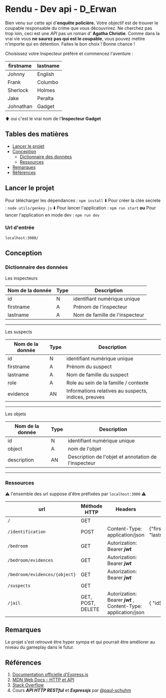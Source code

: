 # <a  name="1"></a> Rendu - Dev api - D_Erwan

Bien venu sur cette api d'**enquête policière.** Votre objectif est de trouver
le coupable responsable du crime que vous découvrirez. Ne cherchez pas trop
loin, ceci est une _API_ pas un roman d' **Agatha Christie**. Comme dans la vrai
vie vous **ne saurez pas qui est le coupable**, vous pouvez mettre n'importe qui
en détention. Faites le bon choix ! Bonne chance !

Choisissez votre Inspecteur préféré et commencez l'aventure :

| firstname | lastname |
| --------- | -------- |
| Johnny    | English  |
| Frank     | Columbo  |
| Sherlock  | Holmes   |
| Jake      | Peralta  |
| Johnathan | Gadget   |

⬆️ oui c'est le vrai nom de l'**Inspecteur Gadget**

## <a  name="2"></a> Tables des matières

- [Lancer le projet](#lancer-le-projet)
- [Conception](#conception)
  - [Dictionnaire des données](#dictionnaire-des-données)
  - [Ressources](#ressources)
- [Remarques](#remarques)
- [Références](#références)

## Lancer le projet

Pour télécharger les dépendances : `npm install` ⬇️ Pour créer la clée secrete :
`node utils/genkey.js` ⬇️ Pour lancer l'application : `npm run start` **ou**
Pour lancer l'application en mode dev : `npm run dev`

### Url d'entrée

```
localhost:3000/
```

## Conception

### Dictionnaire des données

Les inspecteurs

| Nom de la donnée | Type | Description                    |
| ---------------- | ---- | ------------------------------ |
| id               | N    | identifiant numérique unique   |
| firstname        | A    | Prénom de l'inspecteur         |
| lastname         | A    | Nom de famille de l'inspecteur |

---

Les suspects

| Nom de la donnée | Type | Description                                          |
| ---------------- | ---- | ---------------------------------------------------- |
| id               | N    | identifiant numérique unique                         |
| firstname        | A    | Prénom du suspect                                    |
| lastname         | A    | Nom de famille du suspect                            |
| role             | A    | Role au sein de la famille / contexte                |
| evidence         | AN   | Informations relatives au suspects, indices, preuves |

---

Les objets

| Nom de la donnée | Type | Description                                          |
| ---------------- | ---- | ---------------------------------------------------- |
| id               | N    | identifiant numérique unique                         |
| object           | A    | nom de l'objet                                       |
| description      | AN   | Description de l'objet et annotation de l'inspecteur |

---

### Ressources

⚠️ l'ensemble des url suppose d'être préfixées par `localhost:3000` ⚠️

| url                           | Méthode HTTP      | Headers                                                         | Body                                         |
| ----------------------------- | ----------------- | --------------------------------------------------------------- | -------------------------------------------- |
| `/`                           | GET               |                                                                 |                                              |
| `/identification`             | POST              | Content-Type: application/json                                  | {"firstname":"Johnny", "lastname":"English"} |
| `/bedroom`                    | GET               | Autorization: Bearer _**jwt**_                                  |                                              |
| `/bedroom/evidences`          | GET               | Autorization: Bearer _**jwt**_                                  |                                              |
| `/bedroom/evidences/{object}` | GET               | Autorization: Bearer _**jwt**_                                  |                                              |
| `/suspects`                   | GET               |                                                                 |                                              |
| `/jail`                       | GET, POST, DELETE | Autorization: Bearer _**jwt**_ , Content-Type: application/json | { "idSuspect": 1 }                           |

## Remarques

Le projet s'est retrouvé être hyper sympa et qui pourrait être améliorer au
niveau du gameplay dans le futur.

## Références

1. [Documentation officielle d'Express.js](https://expressjs.com/)
2. [MDN Web Docs - HTTP et API](https://developer.mozilla.org/en-US/docs/Web/HTTP)
3. [Stack Overflow](https://stackoverflow.com/)
4. Cours _**API HTTP RESTful**_ et _**Expressjs**_ par
   [@paul-schuhm](https://github.com/paul-schuhm)
